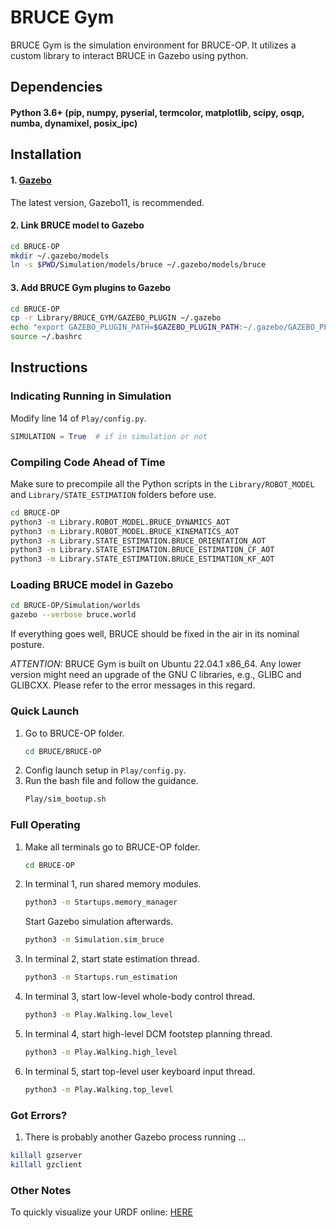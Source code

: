 # BRUCE Gym

BRUCE Gym is the simulation environment for BRUCE-OP. It utilizes a custom library to interact BRUCE in Gazebo using python.

## Dependencies

#### Python 3.6+ (pip, numpy, pyserial, termcolor, matplotlib, scipy, osqp, numba, dynamixel, posix_ipc)

## Installation

#### 1. [Gazebo](https://classic.gazebosim.org/tutorials?tut=install_ubuntu)
The latest version, Gazebo11, is recommended.

#### 2. Link BRUCE model to Gazebo
```bash
cd BRUCE-OP
mkdir ~/.gazebo/models
ln -s $PWD/Simulation/models/bruce ~/.gazebo/models/bruce
```

#### 3. Add BRUCE Gym plugins to Gazebo
```bash
cd BRUCE-OP
cp -r Library/BRUCE_GYM/GAZEBO_PLUGIN ~/.gazebo
echo "export GAZEBO_PLUGIN_PATH=$GAZEBO_PLUGIN_PATH:~/.gazebo/GAZEBO_PLUGIN"  >>  ~/.bashrc
source ~/.bashrc
```

## Instructions

### Indicating Running in Simulation
Modify line 14 of ``Play/config.py``.
```python
SIMULATION = True  # if in simulation or not
```

### Compiling Code Ahead of Time
Make sure to precompile all the Python scripts in the ``Library/ROBOT_MODEL`` and ``Library/STATE_ESTIMATION`` folders before use. 
```bash
cd BRUCE-OP
python3 -m Library.ROBOT_MODEL.BRUCE_DYNAMICS_AOT
python3 -m Library.ROBOT_MODEL.BRUCE_KINEMATICS_AOT
python3 -m Library.STATE_ESTIMATION.BRUCE_ORIENTATION_AOT
python3 -m Library.STATE_ESTIMATION.BRUCE_ESTIMATION_CF_AOT
python3 -m Library.STATE_ESTIMATION.BRUCE_ESTIMATION_KF_AOT
```

### Loading BRUCE model in Gazebo
```bash
cd BRUCE-OP/Simulation/worlds
gazebo --verbose bruce.world
```
If everything goes well, BRUCE should be fixed in the air in its nominal posture.

_ATTENTION:_
BRUCE Gym is built on Ubuntu 22.04.1 x86_64. Any lower version might need an upgrade of the GNU C libraries, e.g., GLIBC and GLIBCXX. Please refer to the error messages in this regard.

### Quick Launch
1. Go to BRUCE-OP folder.
    ```bash
    cd BRUCE/BRUCE-OP
    ```
2. Config launch setup in ``Play/config.py``.
3. Run the bash file and follow the guidance.
    ```bash
    Play/sim_bootup.sh
    ```

### Full Operating
1. Make all terminals go to BRUCE-OP folder.
    ```bash
   cd BRUCE-OP
    ```
2. In terminal 1, run shared memory modules.
    ```bash
    python3 -m Startups.memory_manager
    ```
    Start Gazebo simulation afterwards.
    ```bash
    python3 -m Simulation.sim_bruce
    ```
3. In terminal 2, start state estimation thread.
    ```bash
    python3 -m Startups.run_estimation
    ```
4. In terminal 3, start low-level whole-body control thread.
    ```bash
    python3 -m Play.Walking.low_level
    ```
5. In terminal 4, start high-level DCM footstep planning thread.
    ```bash
    python3 -m Play.Walking.high_level
    ```
6. In terminal 5, start top-level user keyboard input thread.
    ```bash
    python3 -m Play.Walking.top_level
    ```

### Got Errors?
1. There is probably another Gazebo process running ...
 ```bash
killall gzserver
killall gzclient
 ```

### Other Notes
To quickly visualize your URDF online: [HERE](https://gkjohnson.github.io/urdf-loaders/javascript/example/bundle/index.html)
